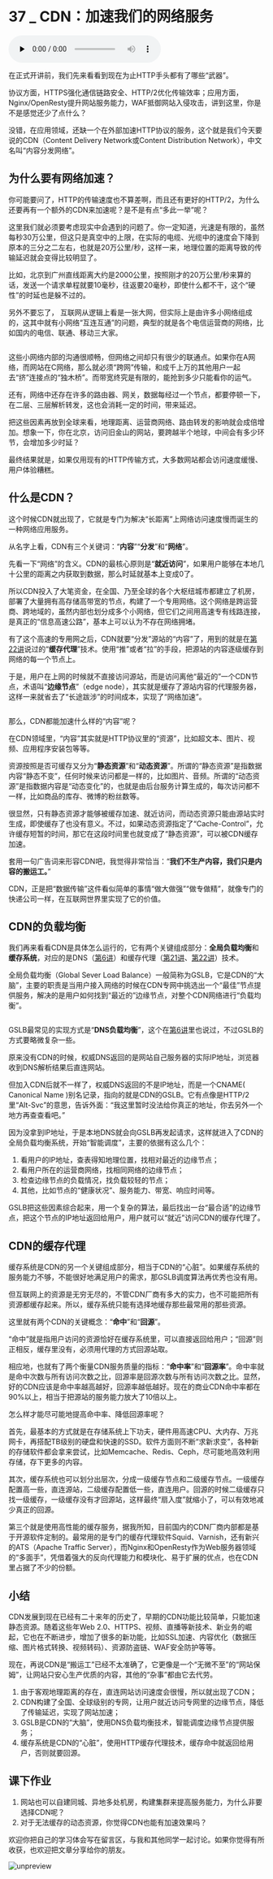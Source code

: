 # 37 _ CDN：加速我们的网络服务

<audio id="audio" title="37 | CDN：加速我们的网络服务" controls="" preload="none"><source id="mp3" src="https://static001.geekbang.org/resource/audio/44/4f/44e3c0a62c765e9df59d0447ec226a4f.mp3"></audio>

在正式开讲前，我们先来看看到现在为止HTTP手头都有了哪些“武器”。

协议方面，HTTPS强化通信链路安全、HTTP/2优化传输效率；应用方面，Nginx/OpenResty提升网站服务能力，WAF抵御网站入侵攻击，讲到这里，你是不是感觉还少了点什么？

没错，在应用领域，还缺一个在外部加速HTTP协议的服务，这个就是我们今天要说的CDN（Content Delivery Network或Content Distribution Network），中文名叫“内容分发网络”。

## 为什么要有网络加速？

你可能要问了，HTTP的传输速度也不算差啊，而且还有更好的HTTP/2，为什么还要再有一个额外的CDN来加速呢？是不是有点“多此一举”呢？

这里我们就必须要考虑现实中会遇到的问题了。你一定知道，光速是有限的，虽然每秒30万公里，但这只是真空中的上限，在实际的电缆、光缆中的速度会下降到原本的三分之二左右，也就是20万公里/秒，这样一来，地理位置的距离导致的传输延迟就会变得比较明显了。

比如，北京到广州直线距离大约是2000公里，按照刚才的20万公里/秒来算的话，发送一个请求单程就要10毫秒，往返要20毫秒，即使什么都不干，这个“硬性”的时延也是躲不过的。

另外不要忘了， 互联网从逻辑上看是一张大网，但实际上是由许多小网络组成的，这其中就有小网络“互连互通”的问题，典型的就是各个电信运营商的网络，比如国内的电信、联通、移动三大家。

<img src="https://static001.geekbang.org/resource/image/41/b9/413605355db69278cb137b318b70b3b9.png" alt="">

这些小网络内部的沟通很顺畅，但网络之间却只有很少的联通点。如果你在A网络，而网站在C网络，那么就必须“跨网”传输，和成千上万的其他用户一起去“挤”连接点的“独木桥”。而带宽终究是有限的，能抢到多少只能看你的运气。

还有，网络中还存在许多的路由器、网关，数据每经过一个节点，都要停顿一下，在二层、三层解析转发，这也会消耗一定的时间，带来延迟。

把这些因素再放到全球来看，地理距离、运营商网络、路由转发的影响就会成倍增加。想象一下，你在北京，访问旧金山的网站，要跨越半个地球，中间会有多少环节，会增加多少时延？

最终结果就是，如果仅用现有的HTTP传输方式，大多数网站都会访问速度缓慢、用户体验糟糕。

## 什么是CDN？

这个时候CDN就出现了，它就是专门为解决“长距离”上网络访问速度慢而诞生的一种网络应用服务。

从名字上看，CDN有三个关键词：“**内容**”“**分发**”和“**网络**”。

先看一下“网络”的含义。CDN的最核心原则是“**就近访问**”，如果用户能够在本地几十公里的距离之内获取到数据，那么时延就基本上变成0了。

所以CDN投入了大笔资金，在全国、乃至全球的各个大枢纽城市都建立了机房，部署了大量拥有高存储高带宽的节点，构建了一个专用网络。这个网络是跨运营商、跨地域的，虽然内部也划分成多个小网络，但它们之间用高速专有线路连接，是真正的“信息高速公路”，基本上可以认为不存在网络拥堵。

有了这个高速的专用网之后，CDN就要“分发”源站的“内容”了，用到的就是在[第22讲](https://time.geekbang.org/column/article/108313)说过的“**缓存代理**”技术。使用“推”或者“拉”的手段，把源站的内容逐级缓存到网络的每一个节点上。

于是，用户在上网的时候就不直接访问源站，而是访问离他“最近的”一个CDN节点，术语叫“**边缘节点**”（edge node），其实就是缓存了源站内容的代理服务器，这样一来就省去了“长途跋涉”的时间成本，实现了“网络加速”。

<img src="https://static001.geekbang.org/resource/image/46/5b/46d1dbbb545fcf3cfb53407e0afe9a5b.png" alt="">

那么，CDN都能加速什么样的“内容”呢？

在CDN领域里，“内容”其实就是HTTP协议里的“资源”，比如超文本、图片、视频、应用程序安装包等等。

资源按照是否可缓存又分为“**静态资源**”和“**动态资源**”。所谓的“静态资源”是指数据内容“静态不变”，任何时候来访问都是一样的，比如图片、音频。所谓的“动态资源”是指数据内容是“动态变化”的，也就是由后台服务计算生成的，每次访问都不一样，比如商品的库存、微博的粉丝数等。

很显然，只有静态资源才能够被缓存加速、就近访问，而动态资源只能由源站实时生成，即使缓存了也没有意义。不过，如果动态资源指定了“Cache-Control”，允许缓存短暂的时间，那它在这段时间里也就变成了“静态资源”，可以被CDN缓存加速。

套用一句广告词来形容CDN吧，我觉得非常恰当：“**我们不生产内容，我们只是内容的搬运工。**”

CDN，正是把“数据传输”这件看似简单的事情“做大做强”“做专做精”，就像专门的快递公司一样，在互联网世界里实现了它的价值。

## CDN的负载均衡

我们再来看看CDN是具体怎么运行的，它有两个关键组成部分：**全局负载均衡**和**缓存系统**，对应的是DNS（[第6讲](https://time.geekbang.org/column/article/99665)）和缓存代理（[第21讲](https://time.geekbang.org/column/article/107577)、[第22讲](https://time.geekbang.org/column/article/108313)）技术。

全局负载均衡（Global Sever Load Balance）一般简称为GSLB，它是CDN的“大脑”，主要的职责是当用户接入网络的时候在CDN专网中挑选出一个“最佳”节点提供服务，解决的是用户如何找到“最近的”边缘节点，对整个CDN网络进行“负载均衡”。

<img src="https://static001.geekbang.org/resource/image/6c/ca/6c39e76d58d9f17872c83ae72908faca.png" alt="">

GSLB最常见的实现方式是“**DNS负载均衡**”，这个在[第6讲](https://time.geekbang.org/column/article/99665)里也说过，不过GSLB的方式要略微复杂一些。

原来没有CDN的时候，权威DNS返回的是网站自己服务器的实际IP地址，浏览器收到DNS解析结果后直连网站。

但加入CDN后就不一样了，权威DNS返回的不是IP地址，而是一个CNAME( Canonical Name )别名记录，指向的就是CDN的GSLB。它有点像是HTTP/2里“Alt-Svc”的意思，告诉外面：“我这里暂时没法给你真正的地址，你去另外一个地方再查查看吧。”

因为没拿到IP地址，于是本地DNS就会向GSLB再发起请求，这样就进入了CDN的全局负载均衡系统，开始“智能调度”，主要的依据有这么几个：

1. 看用户的IP地址，查表得知地理位置，找相对最近的边缘节点；
1. 看用户所在的运营商网络，找相同网络的边缘节点；
1. 检查边缘节点的负载情况，找负载较轻的节点；
1. 其他，比如节点的“健康状况”、服务能力、带宽、响应时间等。

GSLB把这些因素综合起来，用一个复杂的算法，最后找出一台“最合适”的边缘节点，把这个节点的IP地址返回给用户，用户就可以“就近”访问CDN的缓存代理了。

## CDN的缓存代理

缓存系统是CDN的另一个关键组成部分，相当于CDN的“心脏”。如果缓存系统的服务能力不够，不能很好地满足用户的需求，那GSLB调度算法再优秀也没有用。

但互联网上的资源是无穷无尽的，不管CDN厂商有多大的实力，也不可能把所有资源都缓存起来。所以，缓存系统只能有选择地缓存那些最常用的那些资源。

这里就有两个CDN的关键概念：“**命中**”和“**回源**”。

“命中”就是指用户访问的资源恰好在缓存系统里，可以直接返回给用户；“回源”则正相反，缓存里没有，必须用代理的方式回源站取。

相应地，也就有了两个衡量CDN服务质量的指标：“**命中率**”和“**回源率**”。命中率就是命中次数与所有访问次数之比，回源率是回源次数与所有访问次数之比。显然，好的CDN应该是命中率越高越好，回源率越低越好。现在的商业CDN命中率都在90%以上，相当于把源站的服务能力放大了10倍以上。

怎么样才能尽可能地提高命中率、降低回源率呢？

首先，最基本的方式就是在存储系统上下功夫，硬件用高速CPU、大内存、万兆网卡，再搭配TB级别的硬盘和快速的SSD。软件方面则不断“求新求变”，各种新的存储软件都会拿来尝试，比如Memcache、Redis、Ceph，尽可能地高效利用存储，存下更多的内容。

其次，缓存系统也可以划分出层次，分成一级缓存节点和二级缓存节点。一级缓存配置高一些，直连源站，二级缓存配置低一些，直连用户。回源的时候二级缓存只找一级缓存，一级缓存没有才回源站，这样最终“扇入度”就缩小了，可以有效地减少真正的回源。

第三个就是使用高性能的缓存服务，据我所知，目前国内的CDN厂商内部都是基于开源软件定制的。最常用的是专门的缓存代理软件Squid、Varnish，还有新兴的ATS（Apache Traffic Server），而Nginx和OpenResty作为Web服务器领域的“多面手”，凭借着强大的反向代理能力和模块化、易于扩展的优点，也在CDN里占据了不少的份额。

## 小结

CDN发展到现在已经有二十来年的历史了，早期的CDN功能比较简单，只能加速静态资源。随着这些年Web 2.0、HTTPS、视频、直播等新技术、新业务的崛起，它也在不断进步，增加了很多的新功能，比如SSL加速、内容优化（数据压缩、图片格式转换、视频转码）、资源防盗链、WAF安全防护等等。

现在，再说CDN是“搬运工”已经不太准确了，它更像是一个“无微不至”的“网站保姆”，让网站只安心生产优质的内容，其他的“杂事”都由它去代劳。

1. 由于客观地理距离的存在，直连网站访问速度会很慢，所以就出现了CDN；
1. CDN构建了全国、全球级别的专网，让用户就近访问专网里的边缘节点，降低了传输延迟，实现了网站加速；
1. GSLB是CDN的“大脑”，使用DNS负载均衡技术，智能调度边缘节点提供服务；
1. 缓存系统是CDN的“心脏”，使用HTTP缓存代理技术，缓存命中就返回给用户，否则就要回源。

## 课下作业

1. 网站也可以自建同城、异地多处机房，构建集群来提高服务能力，为什么非要选择CDN呢？
1. 对于无法缓存的动态资源，你觉得CDN也能有加速效果吗？

欢迎你把自己的学习体会写在留言区，与我和其他同学一起讨论。如果你觉得有所收获，也欢迎把文章分享给你的朋友。

<img src="https://static001.geekbang.org/resource/image/bc/51/bc1805a7c49977c7838b29602f3bba51.png" alt="unpreview">


